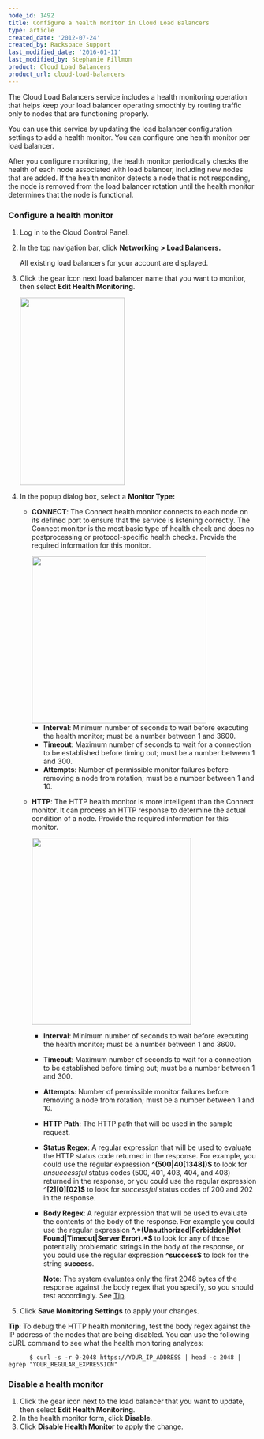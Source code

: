 ```yaml
---
node_id: 1492
title: Configure a health monitor in Cloud Load Balancers
type: article
created_date: '2012-07-24'
created_by: Rackspace Support
last_modified_date: '2016-01-11'
last_modified_by: Stephanie Fillmon
product: Cloud Load Balancers
product_url: cloud-load-balancers
---
```


The Cloud Load Balancers service includes a health monitoring operation
that helps keep your load balancer operating smoothly by routing traffic 
only to nodes that are functioning properly.

You can use this service by updating the load balancer configuration settings 
to add a health monitor. You can configure one health monitor per load balancer.

After you configure monitoring, the health monitor periodically checks 
the health of each node associated with load balancer, including new nodes that are added.
If the health monitor detects a node that is not responding, the node is removed from the
load balancer rotation until the health monitor determines that the node is functional. 


### Configure a health monitor

1.  Log in to the Cloud Control Panel.
2.  In the top navigation bar, click **Networking &gt; Load
    Balancers.** 

    All existing load balancers for your account
    are displayed.
    
3.  Click the gear icon next load balancer name that you want to monitor, then select **Edit Health
    Monitoring**.

    <img src="https://8026b2e3760e2433679c-fffceaebb8c6ee053c935e8915a3fbe7.ssl.cf2.rackcdn.com/field/image/1492-confighealthmon-2_0.png" width="212" height="380" />
    
4.  In the popup dialog box, select a **Monitor Type:**

    -   **CONNECT**: The Connect health monitor connects to each node on
        its defined port to ensure that the service is
        listening correctly. The Connect monitor is the most basic type
        of health check and does no postprocessing or protocol-specific
        health checks. Provide the required information for this
        monitor.

        <img src="https://8026b2e3760e2433679c-fffceaebb8c6ee053c935e8915a3fbe7.ssl.cf2.rackcdn.com/field/image/1492-confighealthmon-3.png" width="354" height="338" />

        -   **Interval**: Minimum number of seconds to wait before
            executing the health monitor; must be a number between 1
            and 3600.
        -   **Timeout**: Maximum number of seconds to wait for a
            connection to be established before timing out; must be a
            number between 1 and 300.
        -   **Attempts**: Number of permissible monitor failures before
            removing a node from rotation; must be a number between 1
            and 10.
            
    -   **HTTP**: The HTTP health monitor is more intelligent than the
        Connect monitor. It can process an HTTP response to determine
        the actual condition of a node. Provide the required information
        for this monitor.

        <img src="https://8026b2e3760e2433679c-fffceaebb8c6ee053c935e8915a3fbe7.ssl.cf2.rackcdn.com/field/image/1492-confighealthmon-4.png" width="323" height="378" />

        -   **Interval**: Minimum number of seconds to wait before
            executing the health monitor; must be a number between 1
            and 3600.
        -   **Timeout**: Maximum number of seconds to wait for a
            connection to be established before timing out; must be a
            number between 1 and 300.
        -   **Attempts**: Number of permissible monitor failures before
            removing a node from rotation; must be a number between 1
            and 10.
        -   **HTTP Path**: The HTTP path that will be used in the
            sample request.
        -   **Status Regex**: A regular expression that will be used to
            evaluate the HTTP status code returned in the response. For
            example, you could use the regular expression
            **\^(500|40\[1348\])\$** to look for *unsuccessful* status
            codes (500, 401, 403, 404, and 408) returned in the
            response, or you could use the regular expression
            **\^\[2\]\[0\]\[02\]\$** to look for *successful* status
            codes of 200 and 202 in the response.
        -   **Body Regex**: A regular expression that will be used to
            evaluate the contents of the body of the response. For
            example you could use the regular expression
            **\^.\*(Unauthorized|Forbidden|Not Found|Timeout|Server
            Error).\*\$** to look for any of those potentially
            problematic strings in the body of the response, or you
            could use the regular expression **\^success\$** to look for
            the string **success**. 
            
            **Note**: The system evaluates only the first 2048 bytes of the
          response against the body regex that you specify, so you should test
          accordingly. See [Tip](#tip1).

5.  Click **Save Monitoring Settings** to apply your changes.

<a name="tip1"></a>
**Tip**:  To debug the HTTP health monitoring, test the
          body regex against the IP address of the nodes that are being
          disabled.  You can use the following cURL command to see what the
          health monitoring analyzes:

          $ curl -s -r 0-2048 https://YOUR_IP_ADDRESS | head -c 2048 | egrep "YOUR_REGULAR_EXPRESSION"
          
### Disable a health monitor

1.  Click the gear icon next to the load balancer that you want to update, then select **Edit Health
    Monitoring**.
2.  In the health monitor form, click **Disable**. 
3.  Click **Disable Health Monitor** to apply the change.





